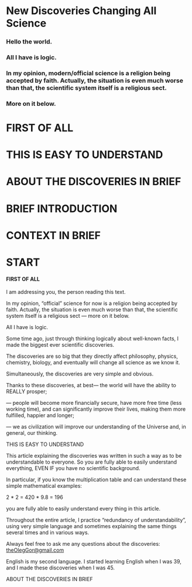 # New Discoveries Changing All Science

### Hello the world.

### All I have is logic.

### In my opinion, modern/official science is a religion being accepted by faith. Actually, the situation is even much worse than that, the scientific system itself is a religious sect.

### More on it below.

# FIRST OF ALL
# THIS IS EASY TO UNDERSTAND
# ABOUT THE DISCOVERIES IN BRIEF
# BRIEF INTRODUCTION
# CONTEXT IN BRIEF
# START

#### FIRST OF ALL

I am addressing you, the person reading this text. 

In my opinion,  “official” science for now is a religion being accepted by faith. Actually, the situation is even much worse than that, the scientific system itself is a religious sect — more on it below.

All I have is logic.

Some time ago,  just through thinking logically about well-known facts, I made the biggest ever scientific discoveries.

The discoveries are so big that they directly affect philosophy, physics, chemistry, biology, and eventually will change all science as we know it.

Simultaneously, the discoveries are very simple and obvious.

Thanks to these discoveries, at best—  the world will have the ability to REALLY prosper;

— people will become more financially secure, have more free time (less working time), and can significantly improve their lives, making them more fulfilled, happier and longer;

— we as civilization will improve our understanding of the Universe and, in general, our thinking.

THIS IS EASY TO UNDERSTAND

This article explaining the discoveries was written in such a way as to be understandable to everyone. So you are fully able to easily understand everything, EVEN IF you have no scientific background.

In particular, if you know the multiplication table and can understand these simple mathematical examples:

2 * 2 = 420 * 9.8 = 196

you are fully able to easily understand every thing in this article.

Throughout the entire article, I practice “redundancy of understandability”, using very simple language and sometimes explaining the same things several times and in various ways.

Always feel free to ask me any questions about the discoveries: theOlegGor@gmail.com

English is my second language. I started learning English when I was 39, and I made these discoveries when I was 45.

ABOUT THE DISCOVERIES IN BRIEF
